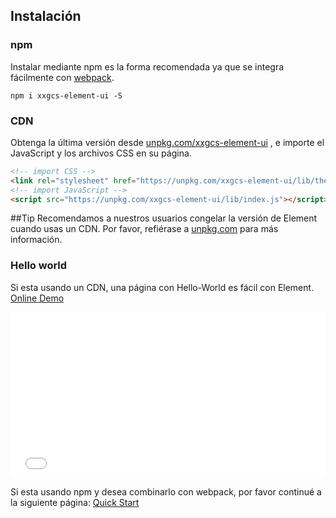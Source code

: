 ## Instalación

### npm

Instalar mediante npm es la forma recomendada ya que se integra fácilmente con [webpack](https://webpack.js.org/).

```shell
npm i xxgcs-element-ui -S
```

### CDN

Obtenga la última versión desde [unpkg.com/xxgcs-element-ui](https://unpkg.com/xxgcs-element-ui/) , e importe el JavaScript y los archivos CSS en su página.

```html
<!-- import CSS -->
<link rel="stylesheet" href="https://unpkg.com/xxgcs-element-ui/lib/theme-chalk/index.css">
<!-- import JavaScript -->
<script src="https://unpkg.com/xxgcs-element-ui/lib/index.js"></script>
```

##Tip
Recomendamos a nuestros usuarios congelar la versión de Element cuando usas un CDN. Por favor, refiérase a [unpkg.com](https://unpkg.com) para más información.

### Hello world

Si esta usando un CDN, una página con Hello-World es fácil con Element. [Online Demo](https://codepen.io/ziyoung/pen/rRKYpd)

<iframe height="265" style="width: 100%;" scrolling="no" title="Element demo" src="//codepen.io/ziyoung/embed/rRKYpd/?height=265&theme-id=light&default-tab=html,result" frameborder="no" allowtransparency="true" allowfullscreen="true">
  See the Pen <a href='https://codepen.io/ziyoung/pen/rRKYpd/'>Element demo</a> by hetech
  (<a href='https://codepen.io/ziyoung'>@ziyoung</a>) on <a href='https://codepen.io'>CodePen</a>.
</iframe>

Si esta usando npm y desea combinarlo con webpack, por favor continué a la siguiente página: [Quick Start](/#/es/component/quickstart)
